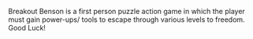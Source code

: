 Breakout Benson is a first person puzzle action game in which the player must gain power-ups/ tools to escape through various levels to freedom. Good Luck!
